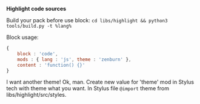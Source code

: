 __Highlight code sources__

Build your pack before use block: `cd libs/highlight && python3 tools/build.py -t %lang%`

Block usage:

``` js
{
    block : 'code',
    mods : { lang : 'js', theme : 'zenburn' },
    content : 'function() {}'
}
```

I want another theme! Ok, man. Create new value for 'theme' mod in Stylus tech with theme what you want.
In Stylus file `@import` theme from libs/highlight/src/styles.
